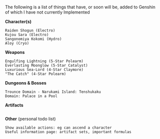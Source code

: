 The following is a list of things that have, or soon will be, added to Genshin of which I have not currently Implemented

**Character(s)**
```text
Raiden Shogun (Electro)
Kujou Sara (Electro)
Sangonomiya Kokomi (Hydro)
Aloy (Cryo)
```
**Weapons**
```text
Engulfing Lightning (5-Star Polearm)
Everlasting Moonglow (5-Star Catalyst)
Luxurious Sea-Lord (4-Star Claymore)
"The Catch" (4-Star Polearm)
```
**Dungeons & Bosses**
```text
Trounce Domain - Narukami Island: Tenshukaku
Domain: Palace in a Pool
```
**Artifacts**
```text
```
**Other** (personal todo list)
```text
Show available actions: eg can ascend a character
Useful information page: artifact sets, important formulas
```
